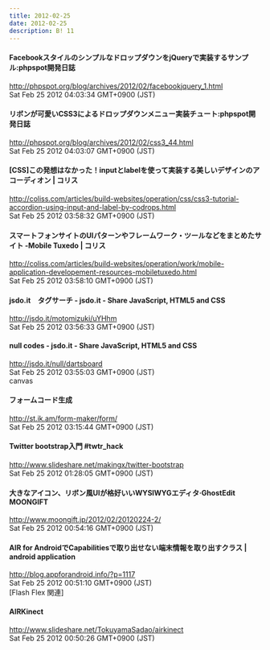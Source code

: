 ```yaml
---
title: 2012-02-25
date: 2012-02-25
description: B! 11
---
```


#### FacebookスタイルのシンプルなドロップダウンをjQueryで実装するサンプル:phpspot開発日誌
http://phpspot.org/blog/archives/2012/02/facebookjquery_1.html<br>
Sat Feb 25 2012 04:03:34 GMT+0900 (JST)<br>


#### リボンが可愛いCSS3によるドロップダウンメニュー実装チュート:phpspot開発日誌
http://phpspot.org/blog/archives/2012/02/css3_44.html<br>
Sat Feb 25 2012 04:03:07 GMT+0900 (JST)<br>


####   [CSS]この発想はなかった！inputとlabelを使って実装する美しいデザインのアコーディオン | コリス
http://coliss.com/articles/build-websites/operation/css/css3-tutorial-accordion-using-input-and-label-by-codrops.html<br>
Sat Feb 25 2012 03:58:32 GMT+0900 (JST)<br>


####   スマートフォンサイトのUIパターンやフレームワーク・ツールなどをまとめたサイト -Mobile Tuxedo | コリス
http://coliss.com/articles/build-websites/operation/work/mobile-application-developement-resources-mobiletuxedo.html<br>
Sat Feb 25 2012 03:58:10 GMT+0900 (JST)<br>


#### jsdo.it　タグサーチ - jsdo.it - Share JavaScript, HTML5 and CSS
http://jsdo.it/motomizuki/uYHhm<br>
Sat Feb 25 2012 03:56:33 GMT+0900 (JST)<br>


#### null codes - jsdo.it - Share JavaScript, HTML5 and CSS
http://jsdo.it/null/dartsboard<br>
Sat Feb 25 2012 03:55:03 GMT+0900 (JST)<br>
canvas


#### フォームコード生成
http://st.ik.am/form-maker/form/<br>
Sat Feb 25 2012 03:15:44 GMT+0900 (JST)<br>


#### Twitter bootstrap入門 #twtr_hack
http://www.slideshare.net/makingx/twitter-bootstrap<br>
Sat Feb 25 2012 01:28:05 GMT+0900 (JST)<br>


#### 大きなアイコン、リボン風UIが格好いいWYSIWYGエディタ·GhostEdit MOONGIFT
http://www.moongift.jp/2012/02/20120224-2/<br>
Sat Feb 25 2012 00:54:16 GMT+0900 (JST)<br>


####  AIR for AndroidでCapabilitiesで取り出せない端末情報を取り出すクラス | android application
http://blog.appforandroid.info/?p=1117<br>
Sat Feb 25 2012 00:51:10 GMT+0900 (JST)<br>
[Flash Flex 関連]


#### AIRKinect
http://www.slideshare.net/TokuyamaSadao/airkinect<br>
Sat Feb 25 2012 00:50:26 GMT+0900 (JST)<br>


